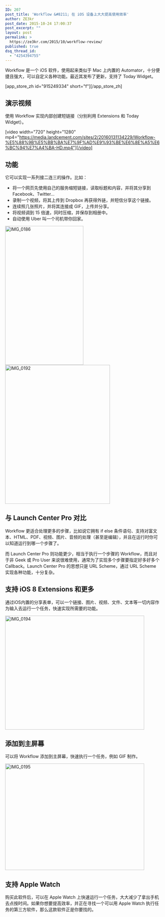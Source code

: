 ```yaml
---
ID: 207
post_title: 'Workflow &#8211; 在 iOS 设备上大大提高使用效率'
author: ZE3kr
post_date: 2015-10-24 17:00:37
post_excerpt: ""
layout: post
permalink: >
  https://ze3kr.com/2015/10/workflow-review/
published: true
dsq_thread_id:
  - "4254394755"
---
```

Workflow 是一个 iOS 软件，使用起来类似于 Mac 上内置的 Automator，十分便捷且强大，可以自定义各种功能。最近其发布了更新，支持了 Today Widget。

[app_store_zh id="915249334" short="f"][/app_store_zh]

<!--more-->
<h2>演示视频</h2>
使用 Workflow 实现内部创建短链接（分别利用 Extensions 和 Today Widget）。

[video width="720" height="1280" mp4="https://media.landcement.com/sites/2/20160131134229/Workflow-%E5%88%9B%E5%BB%BA%E7%9F%AD%E9%93%BE%E6%8E%A5%E6%BC%94%E7%A4%BA-HD.mp4"][/video]
<h2>功能</h2>
它可以实现一系列接二连三的操作。比如：
<ul>
	<li>将一个网页先使用自己的服务缩短链接，读取标题和内容，并将其分享到 Facebook、Twitter...</li>
	<li>录制一个视频，将其上传到 Dropbox 再获得外链，并短信分享这个链接。</li>
	<li>连续照几张照片，并将其连接成 GIF，上传并分享。</li>
	<li>将视频调到 15 倍速，同时压缩，并保存到相册中。</li>
	<li>自动使用 Uber 叫一个司机带你回家。</li>
</ul>
<a href="https://media.landcement.com/sites/2/20160131134936/IMG_0186.jpg" rel="attachment wp-att-855"><img src="https://media.landcement.com/sites/2/20160131134936/IMG_0186-253x450.jpg" alt="IMG_0186" width="253" height="450" class="aligncenter size-medium wp-image-855" /></a>
<a href="https://media.landcement.com/sites/2/20160131134933/IMG_0192.jpg" rel="attachment wp-att-854"><img src="https://media.landcement.com/sites/2/20160131134933/IMG_0192-339x450.jpg" alt="IMG_0192" width="339" height="450" class="aligncenter size-medium wp-image-854" /></a>
<h2>与 Launch Center Pro 对比</h2>
Workflow 更适合处理更多的步骤，比如说它拥有 if else 条件语句、支持对富文本、HTML、PDF、视频、图片、音频的处理（甚至是编辑），并且在运行时你可以知道运行到哪一个步骤了。

而 Launch Center Pro 则功能更少，相当于执行一个步骤的 Workflow，而且对于非 Geek 或 Pro User 来说很难使用，通常为了实现多个步骤要指定好多好多个 Callback。Launch Center Pro 的思想只是 URL Scheme，通过 URL Scheme 实现各种功能，十分复杂。
<h2>支持 iOS 8 Extensions 和更多</h2>
通过iOS内置的分享表单，可以一个链接、图片、视频、文件、文本等一切内容作为输入去运行一个任务，快速实现所需要的功能。

<a href="https://media.landcement.com/sites/2/20160131134930/IMG_0194.png" rel="attachment wp-att-853"><img src="https://media.landcement.com/sites/2/20160131134930/IMG_0194-450x369.png" alt="IMG_0194" width="450" height="369" class="aligncenter size-medium wp-image-853" /></a>
<h2>添加到主屏幕</h2>
可以将 Workflow 添加到主屏幕，快速执行一个任务，例如 GIF 制作。

<a href="https://media.landcement.com/sites/2/20160131134928/IMG_0195.png" rel="attachment wp-att-852"><img src="https://media.landcement.com/sites/2/20160131134928/IMG_0195-450x345.png" alt="IMG_0195" width="450" height="345" class="aligncenter size-medium wp-image-852" /></a>
<h2>支持 Apple Watch</h2>
购买此软件后，可以在 Apple Watch 上快速运行一个任务，大大减少了拿出手机去点按时间。如果你想要提高效率，并正在寻找一个可以用 Apple Watch 执行任务的第三方软件，那么这款软件正是你要找的。